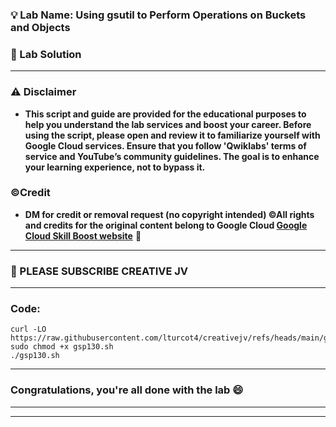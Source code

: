 
### 💡 Lab Name: Using gsutil to Perform Operations on Buckets and Objects

### 🚀 Lab Solution 

---

### ⚠️ Disclaimer
- **This script and guide are provided for  the educational purposes to help you understand the lab services and boost your career. Before using the script, please open and review it to familiarize yourself with Google Cloud services. Ensure that you follow 'Qwiklabs' terms of service and YouTube’s community guidelines. The goal is to enhance your learning experience, not to bypass it.**

### ©Credit
- **DM for credit or removal request (no copyright intended) ©All rights and credits for the original content belong to Google Cloud [Google Cloud Skill Boost website](https://www.cloudskillsboost.google/)** 🙏

---
### 🚨 PLEASE SUBSCRIBE CREATIVE JV



---

### Code:

```
curl -LO https://raw.githubusercontent.com/lturcot4/creativejv/refs/heads/main/gsp130.sh
sudo chmod +x gsp130.sh
./gsp130.sh

```



---

### Congratulations, you're all done with the lab 😄

---


---
